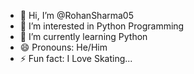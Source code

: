 - 👋 Hi, I’m @RohanSharma05
- 👀 I’m interested in Python Programming
- 🌱 I’m currently learning Python
- 😄 Pronouns: He/Him
- ⚡ Fun fact: I Love Skating...

<!---
RohanSharma05/RohanSharma05 is a ✨ special ✨ repository because its `README.md` (this file) appears on your GitHub profile.
You can click the Preview link to take a look at your changes.
--->
